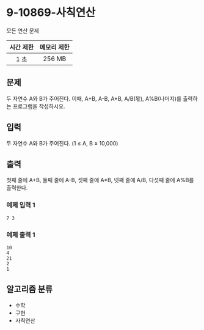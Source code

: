 # 9-10869-사칙연산
모든 연산 문제

|시간 제한|메모리 제한|
|:--:|:--:|
|1 초|256 MB|

## 문제
두 자연수 A와 B가 주어진다. 이때, A+B, A-B, A*B, A/B(몫), A%B(나머지)를 출력하는 프로그램을 작성하시오. 

## 입력
두 자연수 A와 B가 주어진다. (1 ≤ A, B ≤ 10,000)

## 출력
첫째 줄에 A+B, 둘째 줄에 A-B, 셋째 줄에 A*B, 넷째 줄에 A/B, 다섯째 줄에 A%B를 출력한다.

### 예제 입력 1
```
7 3
```

### 예제 출력 1
```
10
4
21
2
1
```

## 알고리즘 분류
- 수학
- 구현
- 사칙연산
